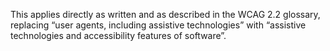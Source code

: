 This applies directly as written and as described in the WCAG 2.2 glossary, replacing “user agents, including assistive technologies” with “assistive technologies and accessibility features of software”.
